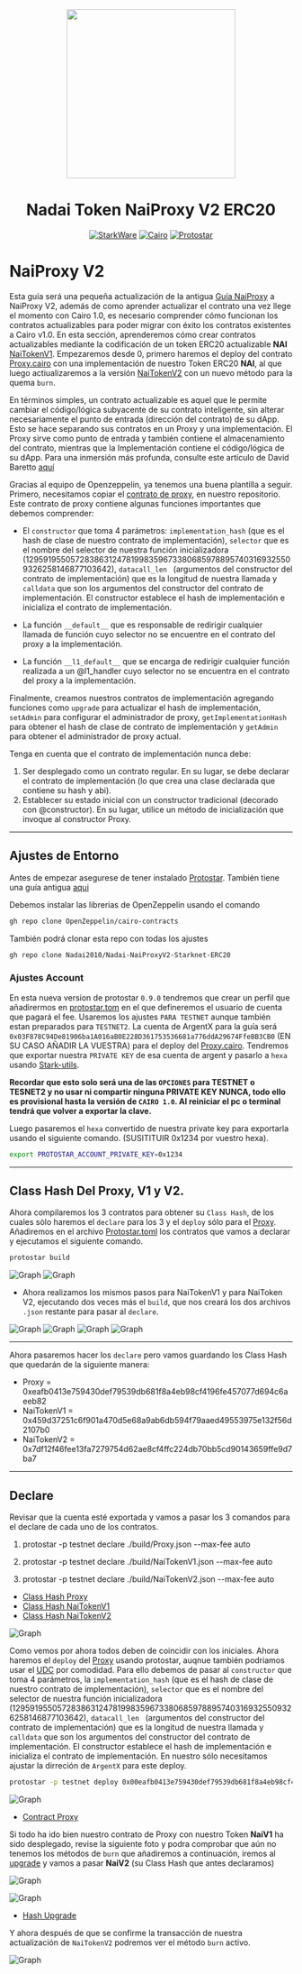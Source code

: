 <div align="center">
    <img src="./imágenes/Starknet.png" style="width: 300px">
    <h1>Nadai Token NaiProxy V2 ERC20</h1>

[![StarkWare](https://img.shields.io/badge/powered_by-StarkWare-navy?style=for-the-badge&flat&logo=Starkware)](https://starkware.co/)
[![Cairo](https://img.shields.io/badge/-%F0%9F%90%AB%20%20Cairo-red?style=for-the-badge&flat&logo=Cairo)](https://www.cairo-lang.org/)
[![Protostar](https://img.shields.io/badge/-%E2%9C%A8PROTOSTAR-blue?style=for-the-badge&flat&logo=Protostar)](https://docs.swmansion.com/protostar/)
</div>

# NaiProxy V2

Esta guía será una pequeña actualización de la antigua [Guía NaiProxy](https://github.com/Nadai2010/Nadai-NaiProxy-Starknet-ERC20) a NaiProxy V2, además de como aprender actualizar el contrato una vez llege el momento con Cairo 1.0, es necesario comprender cómo funcionan los contratos actualizables para poder migrar con éxito los contratos existentes a Cairo v1.0. En esta sección, aprenderemos cómo crear contratos actualizables mediante la codificación de un token ERC20 actualizable **NAI** [NaiTokenV1](/src/NaiTokenV1.cairo). Empezaremos desde 0, primero haremos el deploy del contrato [Proxy.cairo](/src/Proxy.cairo) con una implementación de nuestro Token ERC20 **NAI**, al que luego actiualizaremos a la versión [NaiTokenV2](/src/NaiTokenV2.cairo) con un nuevo método para la quema `burn`.

En términos simples, un contrato actualizable es aquel que le permite cambiar el código/lógica subyacente de su contrato inteligente, sin alterar necesariamente el punto de entrada (dirección del contrato) de su dApp. Esto se hace separando sus contratos en un Proxy y una implementación. El Proxy sirve como punto de entrada y también contiene el almacenamiento del contrato, mientras que la Implementación contiene el código/lógica de su dApp. Para una inmersión más profunda, consulte este artículo de David Baretto [aquí](https://medium.com/starknet-edu/creating-upgradable-smart-contracts-on-starknet-12b7d9bd60c7)

Gracias al equipo de Openzeppelin, ya tenemos una buena plantilla a seguir. Primero, necesitamos copiar el [contrato de proxy](https://github.com/OpenZeppelin/cairo-contracts/blob/main/src/openzeppelin/upgrades/presets/Proxy.cairo), en nuestro repositorio. Este contrato de proxy contiene algunas funciones importantes que debemos comprender:

- El `constructor` que toma 4 parámetros: `implementation_hash` (que es el hash de clase de nuestro contrato de implementación), `selector` que es el nombre del selector de nuestra función inicializadora (1295919550572838631247819983596733806859788957403169325509326258146877103642), `datacall_len ` (argumentos del constructor del contrato de implementación) que es la longitud de nuestra llamada y `calldata` que son los argumentos del constructor del contrato de implementación. El constructor establece el hash de implementación e inicializa el contrato de implementación.

- La función `__default__` que es responsable de redirigir cualquier llamada de función cuyo selector no se encuentre en el contrato del proxy a la implementación.

- La función `__l1_default__` que se encarga de redirigir cualquier función realizada a un @l1_handler cuyo selector no se encuentra en el contrato del proxy a la implementación.

Finalmente, creamos nuestros contratos de implementación agregando funciones como `upgrade` para actualizar el hash de implementación, `setAdmin` para configurar el administrador de proxy, `getImplementationHash` para obtener el hash de clase de contrato de implementación y `getAdmin` para obtener el administrador de proxy actual.

Tenga en cuenta que el contrato de implementación nunca debe:

1. Ser desplegado como un contrato regular. En su lugar, se debe declarar el contrato de implementación (lo que crea una clase declarada que contiene su hash y abi).
2. Establecer su estado inicial con un constructor tradicional (decorado con @constructor). En su lugar, utilice un método de inicialización que invoque al constructor Proxy.

---

## Ajustes de Entorno

Antes de empezar asegurese de tener instalado [Protostar](https://github.com/software-mansion/protostar). También tiene una guía antigua [aqui](https://github.com/Nadai2010/Nadai-ERC721-Protostar-Cairo#instalaci%C3%B3n)

Debemos instalar las librerias de OpenZeppelin usando el comando

```bash
gh repo clone OpenZeppelin/cairo-contracts
```

También podrá clonar esta repo con todas los ajustes

```bash
gh repo clone Nadai2010/Nadai-NaiProxyV2-Starknet-ERC20
```

### Ajustes Account

En esta nueva version de protostar `0.9.0` tendremos que crear un perfil que añadirermos en [protostar.tom](/protostar.toml) en el que defineremos el usuario de cuenta que pagará el fee. Usaremos los ajustes `PARA TESTNET` aunque también estan preparados para `TESTNET2`. La cuenta de ArgentX para la guía será `0x03F878C94De81906ba1A016aB0E228D361753536681a776ddA29674FfeBB3CB0` (EN SU CASO AÑADIR LA VUESTRA) para el deploy del [Proxy.cairo](/src/Proxy.cairo). Tendremos que exportar nuestra `PRIVATE KEY` de esa cuenta de argent y pasarlo a `hexa` usando [Stark-utils](https://www.stark-utils.xyz/converter).

 **Recordar que esto solo será una de las `OPCIONES` para TESTNET o TESNET2 y no usar ni compartir ninguna PRIVATE KEY NUNCA, todo ello es provisional hasta la versión de `CAIRO 1.0`. Al reiniciar el pc o terminal tendrá que volver a exportar la clave.** 
 
 Luego pasaremos el `hexa` convertido de nuestra private key para exportarla usando el siguiente comando. (SUSITITUIR 0x1234 por vuestro hexa).

```bash
export PROTOSTAR_ACCOUNT_PRIVATE_KEY=0x1234
```

---

## Class Hash Del Proxy, V1 y V2.

Ahora compilaremos los 3 contratos para obtener su `Class Hash`, de los cuales sòlo haremos el `declare` para los 3 y el `deploy` sólo para el [Proxy](/src/Proxy.cairo). Añadiremos en el archivo [Protostar.toml](/protostar.toml) los contratos que vamos a declarar y ejecutamos el siguiente comando.

```bash
protostar build
```

![Graph](/im%C3%A1genes/tomlproxy.png)
![Graph](/im%C3%A1genes/build.png)

* Ahora realizamos los mismos pasos para NaiTokenV1 y para NaiToken V2, ejecutando dos veces más el `build`, que nos creará los dos archivos `.json` restante para pasar al `declare`.

![Graph](/im%C3%A1genes/tomlv1.png)
![Graph](/im%C3%A1genes/buildv1.png)
![Graph](/im%C3%A1genes/tomlv2.png)
![Graph](/im%C3%A1genes/buildv2.png)

---

Ahora pasaremos hacer los `declare` pero vamos guardando los Class Hash que quedarán de la siguiente manera:

* Proxy = 0xeafb0413e759430def79539db681f8a4eb98cf4196fe457077d694c6aeeb82
* NaiTokenV1 = 0x459d37251c6f901a470d5e68a9ab6db594f79aaed49553975e132f56d2107b0
* NaiTokenV2 = 0x7df12f46fee13fa7279754d62ae8cf4ffc224db70bb5cd90143659ffe9d7ba7

---

## Declare 

Revisar que la cuenta esté exportada y vamos a pasar los 3 comandos para el declare de cada uno de los contratos.

1. protostar -p testnet declare ./build/Proxy.json --max-fee auto

2. protostar -p testnet declare ./build/NaiTokenV1.json --max-fee auto

3. protostar -p testnet declare ./build/NaiTokenV2.json --max-fee auto

* [Class Hash Proxy](https://testnet.starkscan.co/class/0x00eafb0413e759430def79539db681f8a4eb98cf4196fe457077d694c6aeeb82)
* [Class Hash NaiTokenV1](https://testnet.starkscan.co/class/0x0459d37251c6f901a470d5e68a9ab6db594f79aaed49553975e132f56d2107b0)
* [Class Hash NaiTokenV2](https://testnet.starkscan.co/class/0x07df12f46fee13fa7279754d62ae8cf4ffc224db70bb5cd90143659ffe9d7ba7)

![Graph](/im%C3%A1genes/declare.png)


Como vemos por ahora todos deben de coincidir con los iniciales. Ahora haremos el `deploy` del [Proxy](/src/Proxy.cairo) usando protostar, auqnue también podriamos usar el [UDC](https://testnet.starkscan.co/contract/0x041a78e741e5af2fec34b695679bc6891742439f7afb8484ecd7766661ad02bf#write-contract) por comodidad. Para ello debemos de pasar al `constructor` que toma 4 parámetros, la `implementation_hash` (que es el hash de clase de nuestro contrato de implementación), `selector` que es el nombre del selector de nuestra función inicializadora (1295919550572838631247819983596733806859788957403169325509326258146877103642), `datacall_len ` (argumentos del constructor del contrato de implementación) que es la longitud de nuestra llamada y `calldata` que son los argumentos del constructor del contrato de implementación. El constructor establece el hash de implementación e inicializa el contrato de implementación. En nuestro sólo necesitamos ajustar la dirreción de `ArgentX` para este deploy.

```bash
protostar -p testnet deploy 0x00eafb0413e759430def79539db681f8a4eb98cf4196fe457077d694c6aeeb82 --max-fee auto -i 0x0459d37251c6f901a470d5e68a9ab6db594f79aaed49553975e132f56d2107b0 0x2dd76e7ad84dbed81c314ffe5e7a7cacfb8f4836f01af4e913f275f89a3de1a 1 0x03F878C94De81906ba1A016aB0E228D361753536681a776ddA29674FfeBB3CB0
```

![Graph](/im%C3%A1genes/deploy.png)

* [Contract Proxy](https://testnet.starkscan.co/contract/0x06295ee7376800e4d929bf93639d4c65156f8666f2586084c4ad80a2a7addf50)


Si todo ha ido bien nuestro contrato de Proxy con nuestro Token **NaiV1** ha sido desplegado, revise la siguiente foto y podra comprobar que aún no tenemos los métodos de `burn` que añadiremos a continuación, iremos al [upgrade](https://testnet.starkscan.co/contract/0x06295ee7376800e4d929bf93639d4c65156f8666f2586084c4ad80a2a7addf50#write-contract) y vamos a pasar **NaiV2** (su Class Hash que antes declaramos)

![Graph](/im%C3%A1genes/v1.png)

![Graph](/im%C3%A1genes/upgra.png)

* [Hash Upgrade](https://testnet.starkscan.co/tx/0x4be535bfc0c89a4f4993217ba80fa03228de563c4cc5eb376527ba0f13dfdfb)

Y ahora después de que se confirme la transacción de nuestra actualización de `NaiTokenV2` podremos ver el método `burn` activo.

![Graph](/im%C3%A1genes/v2.png)

